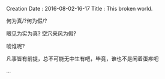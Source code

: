 Creation Date : 2016-08-02-16-17
Title         : This broken world.

何为真/?何为假/?

眼见为实为真? 空穴来风为假?

唬谁呢?

凡事皆有前提，总不可能无中生有吧，毕竟，谁也不是闲着蛋疼吧





















...
